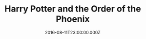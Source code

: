 ---
title: "Harry Potter and the Order of the Phoenix"
year: 2007
date: 2016-08-11T23:00:00.000Z
permalink: /almanac/movies/2016-08-12-harry-potter-and-the-order-of-the-phoenix/index.html
rating: 3
tmdbid: 675
---